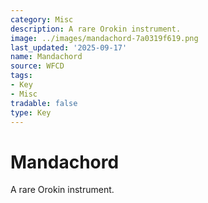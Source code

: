 ```yaml
---
category: Misc
description: A rare Orokin instrument.
image: ../images/mandachord-7a0319f619.png
last_updated: '2025-09-17'
name: Mandachord
source: WFCD
tags:
- Key
- Misc
tradable: false
type: Key
---
```


# Mandachord

A rare Orokin instrument.

